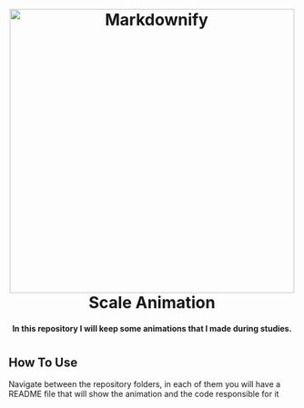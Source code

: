 
<h1 align="center">
  <br>
  <a href="http://www.amitmerchant.com/electron-markdownify"><img src="https://pbs.twimg.com/media/Eu7e3mQVgAImK2o.png" alt="Markdownify" width="500"></a>
  <br>
  Scale Animation
  <br>
</h1>

<h4 align="center">In this repository I will keep some animations that I made during studies.</h4>



<h1 align="center">
<a [https://user-images.githubusercontent.com/57817746/188708296-500226f9-1619-4a1b-86a5-b8947e769f49.mo](https://user-images.githubusercontent.com/57817746/188710550-0f006461-c533-4d42-973d-410ff6991be3.mov)v></a>
</h1>


## How To Use

Navigate between the repository folders, in each of them you will have a README file that will show the animation and the code responsible for it

